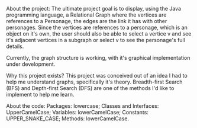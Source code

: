About the project:
The ultimate project goal is to display, using the Java programming language, a Relational Graph
where the vertices are references to a Personage, the edges are the link it has with other
personages. Since the vertices are references to a personage, which is an object on it's own, 
the user should also be able to select a vertice v and see it's adjacent vertices in a subgraph 
or select v to see the personage's full details.

Currently, the graph structure is working, with it's graphical implementation under development.


Why this project exists?
This project was conceived out of an idea I had to help me understand graphs, specifically it's 
theory. Breadth-first Search (BFS) and Depth-first Search (DFS) are one of the methods I'd like 
to implement to help me learn.


About the code:
Packages: lowercase;
Classes and Interfaces: UpperCamelCase;
Variables: lowerCamelCase;
Constants: UPPER_SNAKE_CASE;
Methods: lowerCamelCase.
